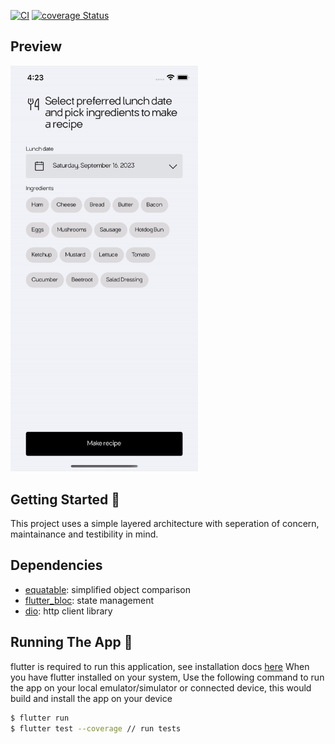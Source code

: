 [![CI](https://github.com/Iamstanlee/klsha/actions/workflows/main.yml/badge.svg)](https://github.com/Iamstanlee/klsha/actions/workflows/main.yml)
[![coverage Status](https://coveralls.io/repos/github/Iamstanlee/klsha/badge.svg?branch=main)](https://coveralls.io/github/Iamstanlee/klsha?branch=main)

## Preview

<img src="/vid.gif" width="300px" />

## Getting Started 🚀

This project uses a simple layered architecture with seperation of concern, maintainance and
testibility in mind.

## Dependencies

- [equatable](https://pub.dev/packages/equatable/): simplified object comparison
- [flutter_bloc](https://bloclibrary.dev/): state management
- [dio](https://pub.dev/packages/dio/): http client library

## Running The App 🎯

flutter is required to run this application, see installation docs [here](https://flutter.dev)
When you have flutter installed on your system, Use the following command to run the app on your local emulator/simulator or connected device, this would build and install the app on your device

```sh
$ flutter run
$ flutter test --coverage // run tests
```